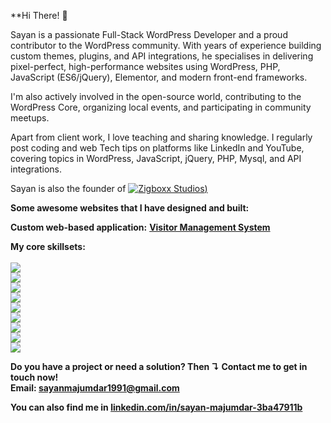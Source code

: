 **Hi There! 👋

Sayan is a passionate Full-Stack WordPress Developer and a proud contributor to the WordPress community. With years of experience building custom themes, plugins, and API integrations, he specialises in delivering pixel-perfect, high-performance websites using WordPress, PHP, JavaScript (ES6/jQuery), Elementor, and modern front-end frameworks.

I'm also actively involved in the open-source world, contributing to the WordPress Core, organizing local events, and participating in community meetups.

Apart from client work, I love teaching and sharing knowledge. I regularly post coding and web Tech tips on platforms like LinkedIn and YouTube, covering topics in WordPress, JavaScript, jQuery, PHP, Mysql, and API integrations.

Sayan is also the founder of [![Zigboxx Studios](https://img.shields.io/badge/zigboxx_studios-blue?style=social))](https://zigboxxstudios.com)

**Some awesome websites that I have designed and built:**


**Custom web-based application:**
**[Visitor Management System](https://www.jindalindia.com/visit-app/index.php?view=login)**


**My core skillsets:**<br><br>
<img src="https://img.shields.io/badge/Wordpress-21759B?style=for-the-badge&logo=wordpress&logoColor=white" /> <br>
<img src="https://img.shields.io/badge/HTML5-E34F26?style=for-the-badge&logo=html5&logoColor=white" /> <br>
<img src="https://img.shields.io/badge/CSS3-1572B6?style=for-the-badge&logo=css3&logoColor=white" /> <br>
<img src="https://img.shields.io/badge/Bootstrap-563D7C?style=for-the-badge&logo=bootstrap&logoColor=white" /> <br>
<img src="https://img.shields.io/badge/JavaScript-323330?style=for-the-badge&logo=javascript&logoColor=F7DF1E" /> <br>
<img src="https://img.shields.io/badge/json-5E5C5C?style=for-the-badge&logo=json&logoColor=white" /> <br>
<img src="https://img.shields.io/badge/jQuery-0769AD?style=for-the-badge&logo=jquery&logoColor=white" /> <br>
<img src="https://img.shields.io/badge/PHP-777BB4?style=for-the-badge&logo=php&logoColor=white" /> <br>
<img src="https://img.shields.io/badge/MySQL-005C84?style=for-the-badge&logo=mysql&logoColor=white" /> <br>

**Do you have a project or need a solution? Then ↴
Contact me to get in touch now!<br>
Email: sayanmajumdar1991@gmail.com**

**You can also find me in [linkedin.com/in/sayan-majumdar-3ba47911b](#Link)**

